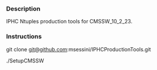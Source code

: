 ### Description

IPHC Ntuples production tools for CMSSW_10_2_23.

### Instructions

git clone git@github.com:msessini/IPHCProductionTools.git

./SetupCMSSW
